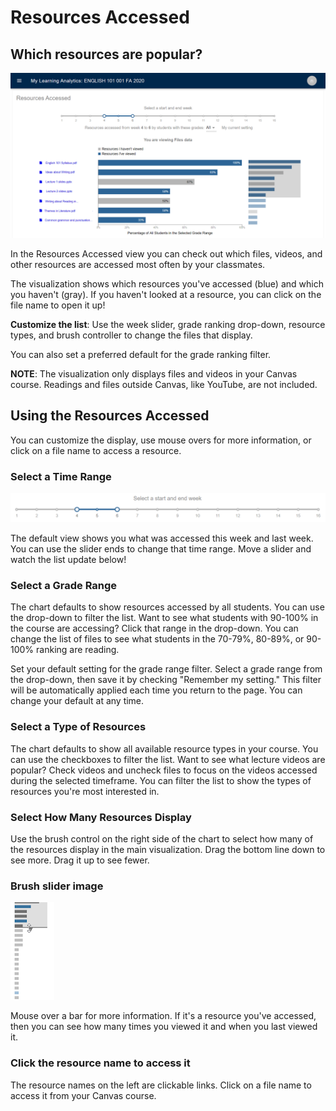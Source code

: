 # Resources Accessed

## Which resources are popular?
![Resources Accessed view](./assets/images/MyLA_ResourcesAccessedView.png)

In the Resources Accessed view you can check out which files, videos, and other resources are accessed most often by your classmates.

The visualization shows which resources you've accessed (blue) and which you haven't (gray). If you haven't looked at a resource, you can click on the file name to open it up!

**Customize the list**: Use the week slider, grade ranking drop-down, resource types, and brush controller to change the files that display.

You can also set a preferred default for the grade ranking filter.

**NOTE**: The visualization only displays files and videos in your Canvas course. Readings and files outside Canvas, like YouTube, are not included.

## Using the Resources Accessed
You can customize the display, use mouse overs for more information, or click on a file name to access a resource.

### Select a Time Range
![Resources Accessed slider](./assets/images/MyLA_ResourcesAccessedWeekSlider.png)

The default view shows you what was accessed this week and last week. You can use the slider ends to change that time range. Move a slider and watch the list update below!

### Select a Grade Range
The chart defaults to show resources accessed by all students. You can use the drop-down to filter the list. Want to see what students with 90-100% in the course are accessing? Click that range in the drop-down. You can change the list of files to see what students in the 70-79%, 80-89%, or 90-100% ranking are reading.

Set your default setting for the grade range filter. Select a grade range from the drop-down, then save it by checking "Remember my setting." This filter will be automatically applied each time you return to the page. You can change your default at any time.

### Select a Type of Resources
The chart defaults to show all available resource types in your course. You can use the checkboxes to filter the list. Want to see what lecture videos are popular? Check videos and uncheck files to focus on the videos accessed during the selected timeframe. You can filter the list to show the types of resources you're most interested in.

### Select How Many Resources Display
Use the brush control on the right side of the chart to select how many of the resources display in the main visualization. Drag the bottom line down to see more. Drag it up to see fewer.

### Brush slider image
![brush slider](./assets/images/myla-resources-accessed-3.png)

Mouse over a bar for more information. If it's a resource you've accessed, then you can see how many times you viewed it and when you last viewed it.

### Click the resource name to access it
The resource names on the left are clickable links. Click on a file name to access it from your Canvas course.